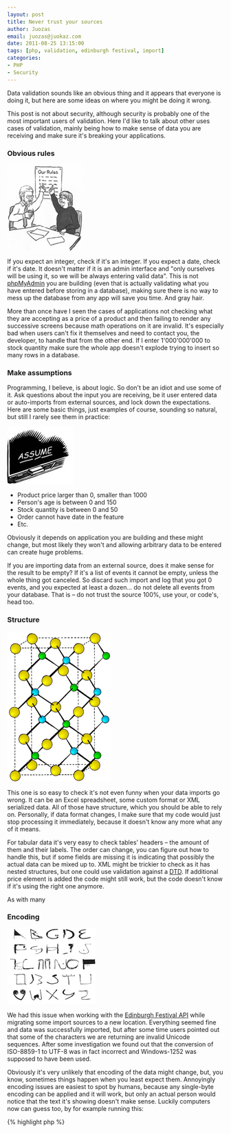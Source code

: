 ```yaml
---
layout: post
title: Never trust your sources
author: Juozas
email: juozas@juokaz.com
date: 2011-08-25 13:15:00
tags: [php, validation, edinburgh festival, import]
categories:
- PHP
- Security
---
```


Data validation sounds like an obvious thing and it appears that everyone is doing it, but here are some ideas on where you might be doing it wrong. 

<!--more-->

This post is not about security, although security is probably one of the most important users of validation. Here I'd like to talk about other uses cases of validation, mainly being how to make sense of data you are receiving and make sure it's breaking your applications.

### Obvious rules

<div class="alignright" ><img src="/media/rules.gif" alt="Rules" class="noborder"></div>

If you expect an integer, check if it's an integer. If you expect a date, check if it's date. It doesn't matter if it is an admin interface and "only ourselves will be using it, so we will be always entering valid data". This is not [phpMyAdmin](http://www.phpmyadmin.net/home_page/index.php) you are building (even that is actually validating what you have entered before storing in a database), making sure there is no way to mess up the database from any app will save you time. And gray hair.

More than once have I seen the cases of applications not checking what they are accepting as a price of a product and then failing to render any successive screens because math operations on it are invalid. It's especially bad when users can't fix it themselves and need to contact you, the developer, to handle that from the other end. If I enter 1'000'000'000 to stock quantity make sure the whole app doesn't explode trying to insert so many rows in a database. 

### Make assumptions

Programming, I believe, is about logic. So don't be an idiot and use some of it. Ask questions about the input you are receiving, be it user entered data or auto-imports from external sources, and lock down the expectations. Here are some basic things, just examples of course, sounding so natural, but still I rarely see them in practice:

<div class="alignleft" ><img src="/media/assume.jpg" alt="Make assumptions" class="noborder"></div>

* Product price larger than 0, smaller than 1000
* Person's age is between 0 and 150
* Stock quantity is between 0 and 50
* Order cannot have date in the feature
* Etc.

Obviously it depends on application you are building and these might change, but most likely they won't and allowing arbitrary data to be entered can create huge problems. 

If you are importing data from an external source, does it make sense for the result to be empty? If it's a list of events it cannot be empty, unless the whole thing got canceled. So discard such import and log that you got 0 events, and you expected at least a dozen… do not delete all events from your database. That is – do not trust the source 100%, use your, or code's, head too. 

### Structure

<div class="alignleft" ><img src="/media/structure.png" alt="Structure" class="noborder"></div>

This one is so easy to check it's not even funny when your data imports go wrong.  It can be an Excel spreadsheet, some custom format or XML serialized data. All of those have structure, which you should be able to rely on. Personally, if data format changes, I make sure that my code would just stop processing it immediately, because it doesn't know any more what any of it means.

For tabular data it's very easy to check tables' headers – the amount of them and their labels. The order can change, you can figure out how to handle this, but if some fields are missing it is indicating that possibly the actual data can be mixed up to. XML might be trickier to check as it has nested structures, but one could use validation against a [DTD](http://en.wikipedia.org/wiki/Document_Type_Definition). If additional price element is added the code might still work, but the code doesn't know if it's using the right one anymore. 

As with many

### Encoding

<div class="alignright" ><img src="/media/encoding.png" alt="Encoding" class="noborder"></div>

We had this issue when working with the [Edinburgh Festival API](http://blog.webspecies.co.uk/2011-07-04/building-the-edinburgh-festival-api.html) while migrating some import sources to a new location. Everything seemed fine and data was successfully imported, but after some time users pointed out that some of the characters we are returning are invalid Unicode sequences. After some investigation we found out that the conversion of ISO-8859-1 to UTF-8 was in fact incorrect and Windows-1252 was supposed to have been used.

Obviously it's very unlikely that encoding of the data might change, but, you know, sometimes things happen when you least expect them. Annoyingly encoding issues are easiest to spot by humans, because any single-byte encoding can be applied and it will work, but only an actual person would notice that the text it's showing doesn't make sense. Luckily computers now can guess too, by for example running this: 

{% highlight php %}
<?php
$str = 'áéóú'; // ISO-8859-1
mb_detect_encoding($str);
{% endhighlight %}

However results of this function are pretty unpredictable sometimes, but you can still use it to detect if data is valid Unicode string, for example:

{% highlight php %}
<?php
$str = 'áéóú'; // ISO-8859-1
mb_detect_encoding($str, 'UTF-8'); // 'UTF-8'
mb_detect_encoding($str, 'UTF-8', true); // false
{% endhighlight %}

And if you are converting from a specific encoding to another one, say Unicode, test if result doesn't contain invisible characters or any other impossible sequences in human readable text.

### Conclusion

I can't stress enough how import data validation really is. There are so many attack vectors exploiting incomplete or faulty validation you can never be 100% sure all cases are covered. But rather than building a blacklist, go with whitelist approach, because most likely it's going to be better and if conditions change you can always fix it later.
